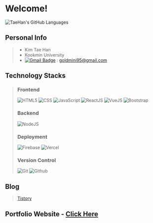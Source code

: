 # Welcome!
![TaeHan's GitHub Languages](https://github-readme-stats.vercel.app/api/top-langs/?username=taehankim-dev&langs_count=10&theme=tokyonight&show_icons=true")

## Personal Info
>+ Kim Tae Han
>+ Kookmin University
>+ [![Gmail Badge](https://img.shields.io/badge/Gmail-d14836?style=flat-square&logo=Gmail&logoColor=white&link=mailto:goldmini95@gmail.com)](mailto:goldmini95@gmail.com) : goldmini95@gmail.com

## Technology Stacks
>### Frontend
>![HTML5](https://img.shields.io/badge/html5-E34F26?style=for-the-badge&logo=html5&logoColor=white)
>![CSS](https://img.shields.io/badge/css-1572B6?style=for-the-badge&logo=css3&logoColor=white)
>![JavaScript](https://img.shields.io/badge/javascript-F7DF1E?style=for-the-badge&logo=javascript&logoColor=black)
>![ReactJS](https://img.shields.io/badge/react-61DAFB?style=for-the-badge&logo=react&logoColor=black)
>![VueJS](https://img.shields.io/badge/vue.js-4FC08D?style=for-the-badge&logo=vue.js&logoColor=white)
>![Bootstrap](https://img.shields.io/badge/bootstrap-7952B3?style=for-the-badge&logo=bootstrap&logoColor=white)
>
>### Backend
>![NodeJS](https://img.shields.io/badge/node.js-339933?style=for-the-badge&logo=Node.js&logoColor=white)
>
>### Deployment
>![Firebase](https://img.shields.io/badge/firebase-FFCA28?style=for-the-badge&logo=firebase&logoColor=white)
>![Vercel](https://img.shields.io/badge/vercel-000000?style=for-the-badge&logo=vercel&logoColor=white)
>
>### Version Control
>![Git](https://img.shields.io/badge/git-F05032?style=for-the-badge&logo=git&logoColor=white)
>![Github](https://img.shields.io/badge/github-181717?style=for-the-badge&logo=github&logoColor=white)

## Blog
> [Tistory](https://daily-dev-note95.tistory.com/)

## Portfolio Website - [Click Here]()
